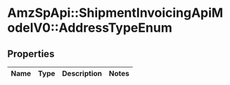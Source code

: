 # AmzSpApi::ShipmentInvoicingApiModelV0::AddressTypeEnum

## Properties
Name | Type | Description | Notes
------------ | ------------- | ------------- | -------------

